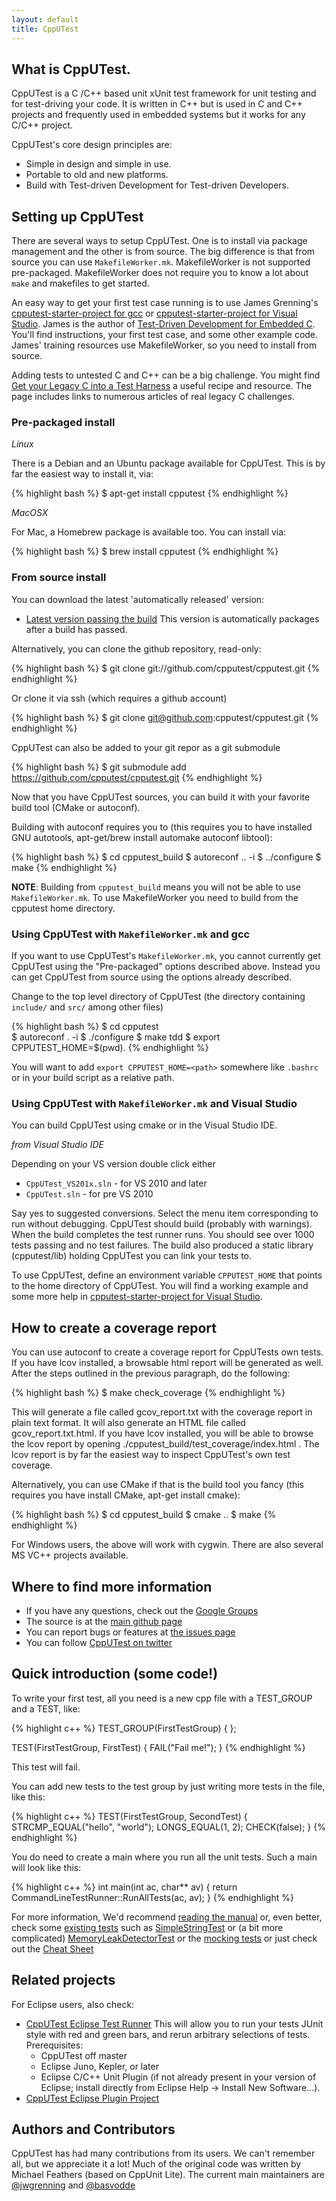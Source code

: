 ```yaml
---
layout: default
title: CppUTest
---
```


## What is CppUTest.

CppUTest is a C /C++ based unit xUnit test framework for unit testing and for test-driving your code. It is written in C++ but is used in C and C++ projects and frequently used in embedded systems but it works for any C/C++ project.

CppUTest's core design principles are:

* Simple in design and simple in use.
* Portable to old and new platforms.
* Build with Test-driven Development for Test-driven Developers.

## Setting up CppUTest

There are several ways to setup CppUTest.  One is to install via package management and the other is from source. The big difference is that from source you can use `MakefileWorker.mk`. MakefileWorker is not supported pre-packaged.  MakefileWorker does not require you to know a lot about `make` and makefiles to get started.

An easy way to get your first test case running is to use James Grenning's [cpputest-starter-project for gcc](https://github.com/jwgrenning/cpputest-starter-project) or [cpputest-starter-project for Visual Studio](https://github.com/jwgrenning/cpputest-starter-project-vs).  James is the author of [Test-Driven Development for Embedded C](https://wingman-sw.com/tddec).  You'll find instructions, your first test case, and some other example code.  James' training resources use MakefileWorker, so you need to install from source.

Adding tests to untested C and C++ can be a big challenge.  You might find [Get your Legacy C into a Test Harness](https://wingman-sw.com/articles/tdd-legacy-c) a useful recipe and resource. The page includes links to numerous articles of real legacy C challenges.

### Pre-packaged install

*Linux*

There is a Debian and an Ubuntu package available for CppUTest. This is by far the easiest way to install it, via:

{% highlight bash %}
$ apt-get install cpputest
{% endhighlight %}

*MacOSX*

For Mac, a Homebrew package is available too. You can install via:

{% highlight bash %}
$ brew install cpputest
{% endhighlight %}

### From source install

You can download the latest 'automatically released' version:

* [Latest version passing the build](https://github.com/cpputest/cpputest.github.io/blob/master/releases/cpputest-3.8dev.tar.gz?raw=true)
This version is automatically packages after a build has passed.

Alternatively, you can clone the github repository, read-only:

{% highlight bash %}
$ git clone git://github.com/cpputest/cpputest.git
{% endhighlight %}

Or clone it via ssh (which requires a github account)

{% highlight bash %}
$ git clone git@github.com:cpputest/cpputest.git
{% endhighlight %}

CppUTest can also be added to your git repor as a git submodule

{% highlight bash %}
$ git submodule add https://github.com/cpputest/cpputest.git
{% endhighlight %}

Now that you have CppUTest sources, you can build it with your favorite build tool (CMake or autoconf).

Building with autoconf requires you to (this requires you to have installed GNU autotools, apt-get/brew install automake autoconf libtool):

{% highlight bash %}
$ cd cpputest_build
$ autoreconf .. -i
$ ../configure
$ make
{% endhighlight %}

**NOTE**: Building from `cpputest_build` means you will not be able to use `MakefileWorker.mk`.  To use MakefileWorker you need to build from the cpputest home directory.

### Using CppUTest with `MakefileWorker.mk` and gcc

If you want to use CppUTest's `MakefileWorker.mk`, you cannot currently get CppUTest using the "Pre-packaged" options described above. Instead you can get CppUTest from source using the options already described.

Change to the top level directory of CppUTest (the directory containing `include/` and `src/` among other files)

{% highlight bash %}
$ cd cpputest \
$ autoreconf . -i
$ ./configure
$ make tdd
$ export CPPUTEST_HOME=$(pwd).
{% endhighlight %}

You will want to add `export CPPUTEST_HOME=<path>` somewhere like `.bashrc` or in your build script as a relative path.

### Using CppUTest with `MakefileWorker.mk` and Visual Studio

You can build CppUTest using cmake or in the Visual Studio IDE.

*from Visual Studio IDE*

Depending on your VS version double click either

* `CppUTest_VS201x.sln` - for VS 2010 and later
* `CppUTest.sln` - for pre VS 2010

Say yes to suggested conversions.  Select the menu item corresponding to run without debugging.  CppUTest should build (probably with warnings).  When the build completes the test runner runs. You should see over 1000 tests passing and no test failures. The build also produced a static library (cpputest/lib) holding CppUTest you can link your tests to.

To use CppUTest, define an environment variable `CPPUTEST_HOME` that points to the home directory of CppUTest.  You will find a working example and some more help in [cpputest-starter-project for Visual Studio](https://github.com/jwgrenning/cpputest-starter-project-vs).

## How to create a coverage report

You can use autoconf to create a coverage report for CppUTests own tests. If you have lcov installed, a browsable html report will be generated as well. After the steps outlined in the previous paragraph, do the following:

{% highlight bash %}
$ make check_coverage
{% endhighlight %}

This will generate a file called gcov_report.txt with the coverage report in plain text format. It will also generate an HTML file called gcov_report.txt.html. If you have lcov installed, you will be able to browse the lcov report by opening ./cpputest_build/test_coverage/index.html . The lcov report is by far the easiest way to inspect CppUTest's own test coverage.

Alternatively, you can use CMake if that is the build tool you fancy (this requires you have install CMake, apt-get install cmake):

{% highlight bash %}
$ cd cpputest_build
$ cmake ..
$ make
{% endhighlight %}

For Windows users, the above will work with cygwin. There are also several MS VC++ projects available.

## Where to find more information

* If you have any questions, check out the [Google Groups](https://groups.google.com/forum/?fromgroups#!forum/cpputest)
* The source is at the [main github page](https://github.com/cpputest/cpputest)
* You can report bugs or features at [the issues page](https://github.com/cpputest/cpputest/issues)
* You can follow [CppUTest on twitter](https://twitter.com/CppUTest)

## Quick introduction (some code!)

To write your first test, all you need is a new cpp file with a TEST_GROUP and a TEST, like:

{% highlight c++ %}
TEST_GROUP(FirstTestGroup)
{
};

TEST(FirstTestGroup, FirstTest)
{
   FAIL("Fail me!");
}
{% endhighlight %}

This test will fail.

You can add new tests to the test group by just writing more tests in the file, like this:

{% highlight c++ %}
TEST(FirstTestGroup, SecondTest)
{
   STRCMP_EQUAL("hello", "world");
   LONGS_EQUAL(1, 2);
   CHECK(false);
}
{% endhighlight %}

You do need to create a main where you run all the unit tests. Such a main will look like this:

{% highlight c++ %}
int main(int ac, char** av)
{
   return CommandLineTestRunner::RunAllTests(ac, av);
}
{% endhighlight %}

For more information, We'd recommend [reading the manual](manual.html) or, even better, check some [existing tests](https://github.com/cpputest/cpputest/tree/master/tests) such as [SimpleStringTest](https://github.com/cpputest/cpputest/blob/master/tests/CppUTest/SimpleStringTest.cpp) or (a bit more complicated) [MemoryLeakDetectorTest](https://github.com/cpputest/cpputest/blob/master/tests/CppUTest/MemoryLeakDetectorTest.cpp) or the [mocking tests](https://github.com/cpputest/cpputest/blob/master/tests/CppUTestExt/MockSupportTest.cpp) or just check out the [Cheat Sheet](https://github.com/cpputest/cpputest/blob/master/tests/CppUTest/CheatSheetTest.cpp)

## Related projects

For Eclipse users, also check:
* [CppUTest Eclipse Test Runner](https://github.com/tcmak/CppUTestEclipseJunoTestRunner) This will allow you to run your tests JUnit style with red and green bars, and rerun arbitrary selections of tests.
Prerequisites:
  - CppUTest off master
  - Eclipse Juno, Kepler, or later
  - Eclipse C/C++ Unit Plugin (if not already present in your version of Eclipse; install directly from Eclipse Help -> Install New Software...).
* [CppUTest Eclipse Plugin Project](https://github.com/cpputest/CppUTestEclipsePlugin)

## Authors and Contributors

CppUTest has had many contributions from its users. We can't remember all, but we appreciate it a lot! Much of the original code was written by Michael Feathers (based on CppUnit Lite). The current main maintainers are [@jwgrenning](https://github.com/jwgrenning) and [@basvodde](https://github.com/basvodde)

